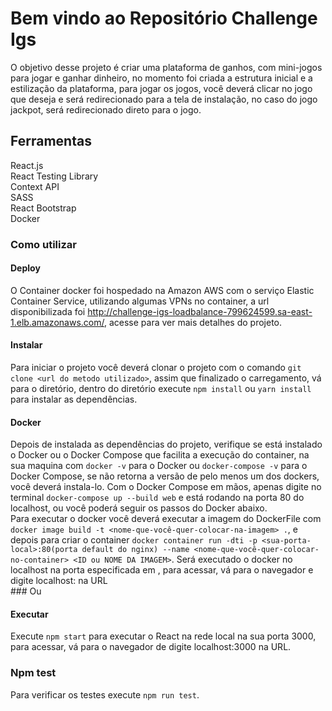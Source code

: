 # Bem vindo ao Repositório Challenge Igs

O objetivo desse projeto é criar uma plataforma de ganhos, com mini-jogos para jogar e ganhar dinheiro, no momento foi criada a estrutura inicial e a estilização da plataforma, para jogar os jogos, você deverá clicar no jogo que deseja e será redirecionado para a tela de instalação, no caso do jogo jackpot, será redirecionado direto para o jogo.

## Ferramentas

  React.js</br>
  React Testing Library</br>
  Context API</br>
  SASS</br>
  React Bootstrap</br>
  Docker</br>

### Como utilizar

  #### Deploy
  O Container docker foi hospedado na Amazon AWS com o serviço Elastic Container Service, utilizando algumas VPNs no container, a url disponibilizada foi
  http://challenge-igs-loadbalance-799624599.sa-east-1.elb.amazonaws.com/, acesse para ver mais detalhes do projeto.

  #### Instalar
Para iniciar o projeto você deverá clonar o projeto com o comando ```git clone <url do metodo utilizado>```, assim que finalizado o carregamento,
 vá para o diretório, dentro do diretório execute ```npm install``` ou ```yarn install``` para instalar as dependências.

  #### Docker
Depois de instalada as dependências do projeto, verifique se está instalado o Docker ou o Docker Compose que facilita a execução do container, na sua maquina com ```docker -v``` para o Docker ou ```docker-compose -v``` para o Docker Compose, se não retorna a versão de pelo menos um dos dockers, você deverá instala-lo.
 Com o Docker Compose em mãos, apenas digite no terminal ```docker-compose up --build web``` e está rodando na porta 80 do localhost, ou você poderá seguir os passos do Docker abaixo.<br/>
 Para executar o docker você deverá executar a imagem do DockerFile com ```docker image build -t <nome-que-você-quer-colocar-na-imagem> .```, e depois para criar o container ```docker container run -dti -p <sua-porta-local>:80(porta default do nginx) --name <nome-que-você-quer-colocar-no-container> <ID ou NOME DA IMAGEM>```.
 Será executado o docker no localhost na porta especificada em <sua-porta-local>, para acessar, vá para o navegador e digite localhost:<sua-porta-local> na URL<br />
    ### Ou<br />
  #### Executar
 Execute ```npm start``` para executar o React na rede local na sua porta 3000, para acessar, vá para o navegador de digite localhost:3000 na URL.

  ### Npm test
Para verificar os testes execute ```npm run test```.
